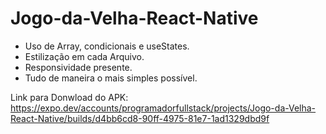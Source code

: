 # Jogo-da-Velha-React-Native

- Uso de Array, condicionais e useStates.
- Estilização em cada Arquivo.
- Responsividade presente.
- Tudo de maneira o mais simples possível.

Link para Donwload do APK:
  https://expo.dev/accounts/programadorfullstack/projects/Jogo-da-Velha-React-Native/builds/d4bb6cd8-90ff-4975-81e7-1ad1329dbd9f
